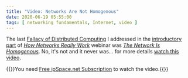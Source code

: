 ```yaml
---
title: "Video: Networks Are Not Homogenous"
date: 2020-06-19 05:55:00
tags: [ networking fundamentals, Internet, video ]
---
```

The last [Fallacy of Distributed Computing](https://en.wikipedia.org/wiki/Fallacies_of_distributed_computing) I addressed in the [introductory part](https://my.ipspace.net/bin/list?id=Net101#FALLACIES) of _[How Networks Really Work](https://www.ipspace.net/How_Networks_Really_Work)_ webinar was _[The Network Is Homogenous](https://my.ipspace.net/bin/get/Net101/F2.6%20-%20Networks%20Are%20%28Not%29%20Homogenous.mp4?doccode=Net101)_. No, it's not and it never was... for more details [watch this video](https://my.ipspace.net/bin/get/Net101/F2.6%20-%20Networks%20Are%20%28Not%29%20Homogenous.mp4?doccode=Net101).

{{<note info>}}You need [Free ipSpace.net Subscription](https://www.ipspace.net/Subscription/Free) to watch the video.{{</note>}}